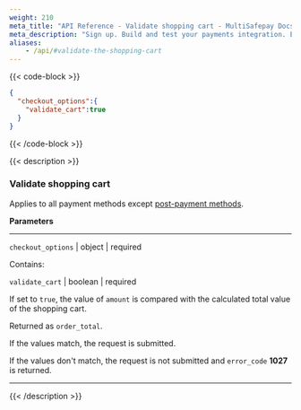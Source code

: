 ```yaml
---
weight: 210
meta_title: "API Reference - Validate shopping cart - MultiSafepay Docs"
meta_description: "Sign up. Build and test your payments integration. Explore our products and services. Use our API Reference, SDKs, and wrappers. Get support."
aliases:
    - /api/#validate-the-shopping-cart
---
```

{{< code-block >}}

```json 
{
  "checkout_options":{
    "validate_cart":true
  }
}
```

{{< /code-block >}}

{{< description >}}

### Validate shopping cart

Applies to all payment methods except [post-payment methods](/payments/methods/billing-suite/).

**Parameters**

----------------
`checkout_options` | object | required

Contains:  

`validate_cart` | boolean | required

If set to `true`, the value of `amount` is compared with the calculated total value of the shopping cart.  

Returned as `order_total`.

If the values match, the request is submitted.

If the values don't match, the request is not submitted and `error_code` **1027** is returned.

----------------

{{< /description >}}
